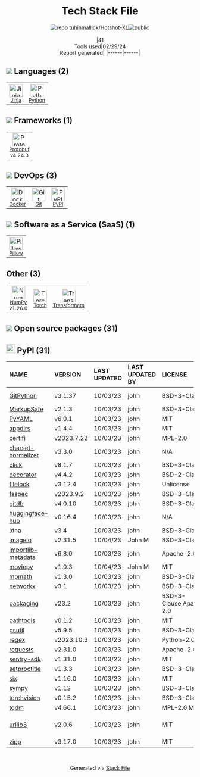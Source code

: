 <!--
&lt;--- Readme.md Snippet without images Start ---&gt;
## Tech Stack
tuhinmallick/Hotshot-XL is built on the following main stack:

- [Jinja](https://palletsprojects.com/p/jinja/) – Templating Languages & Extensions
- [Python](https://www.python.org) – Languages
- [Protobuf](https://developers.google.com/protocol-buffers/) – Serialization Frameworks
- [Docker](https://www.docker.com/) – Virtual Machine Platforms & Containers
- [Pillow](https://python-pillow.github.io/) – Image Processing and Management
- [NumPy](http://www.numpy.org/) – Data Science Tools
- [Torch](http://torch.ch/) – Machine Learning Tools
- [Transformers](https://huggingface.co/transformers/) – NLP / Sentiment Analysis

Full tech stack [here](/techstack.md)

&lt;--- Readme.md Snippet without images End ---&gt;

&lt;--- Readme.md Snippet with images Start ---&gt;
## Tech Stack
tuhinmallick/Hotshot-XL is built on the following main stack:

- <img width='25' height='25' src='https://img.stackshare.io/service/2303/New_Project__20_.png' alt='Jinja'/> [Jinja](https://palletsprojects.com/p/jinja/) – Templating Languages & Extensions
- <img width='25' height='25' src='https://img.stackshare.io/service/993/pUBY5pVj.png' alt='Python'/> [Python](https://www.python.org) – Languages
- <img width='25' height='25' src='https://img.stackshare.io/service/4393/ma2jqJKH_400x400.png' alt='Protobuf'/> [Protobuf](https://developers.google.com/protocol-buffers/) – Serialization Frameworks
- <img width='25' height='25' src='https://img.stackshare.io/service/586/n4u37v9t_400x400.png' alt='Docker'/> [Docker](https://www.docker.com/) – Virtual Machine Platforms & Containers
- <img width='25' height='25' src='https://img.stackshare.io/service/2375/default_1f67b0ca7416a9f52beb655f90b5602d5ef74b75.jpg' alt='Pillow'/> [Pillow](https://python-pillow.github.io/) – Image Processing and Management
- <img width='25' height='25' src='https://img.stackshare.io/service/2179/default_332f874a2edb2686f578aa6389313efcea1eec41.png' alt='NumPy'/> [NumPy](http://www.numpy.org/) – Data Science Tools
- <img width='25' height='25' src='https://img.stackshare.io/service/4475/hpYQzO_U_400x400.png' alt='Torch'/> [Torch](http://torch.ch/) – Machine Learning Tools
- <img width='25' height='25' src='https://img.stackshare.io/service/12240/no-img.png' alt='Transformers'/> [Transformers](https://huggingface.co/transformers/) – NLP / Sentiment Analysis

Full tech stack [here](/techstack.md)

&lt;--- Readme.md Snippet with images End ---&gt;
-->
<div align="center">

# Tech Stack File
![](https://img.stackshare.io/repo.svg "repo") [tuhinmallick/Hotshot-XL](https://github.com/tuhinmallick/Hotshot-XL)![](https://img.stackshare.io/public_badge.svg "public")
<br/><br/>
|41<br/>Tools used|02/29/24 <br/>Report generated|
|------|------|
</div>

## <img src='https://img.stackshare.io/languages.svg'/> Languages (2)
<table><tr>
  <td align='center'>
  <img width='36' height='36' src='https://img.stackshare.io/service/2303/New_Project__20_.png' alt='Jinja'>
  <br>
  <sub><a href="https://palletsprojects.com/p/jinja/">Jinja</a></sub>
  <br>
  <sub></sub>
</td>

<td align='center'>
  <img width='36' height='36' src='https://img.stackshare.io/service/993/pUBY5pVj.png' alt='Python'>
  <br>
  <sub><a href="https://www.python.org">Python</a></sub>
  <br>
  <sub></sub>
</td>

</tr>
</table>

## <img src='https://img.stackshare.io/frameworks.svg'/> Frameworks (1)
<table><tr>
  <td align='center'>
  <img width='36' height='36' src='https://img.stackshare.io/service/4393/ma2jqJKH_400x400.png' alt='Protobuf'>
  <br>
  <sub><a href="https://developers.google.com/protocol-buffers/">Protobuf</a></sub>
  <br>
  <sub>v4.24.3</sub>
</td>

</tr>
</table>

## <img src='https://img.stackshare.io/devops.svg'/> DevOps (3)
<table><tr>
  <td align='center'>
  <img width='36' height='36' src='https://img.stackshare.io/service/586/n4u37v9t_400x400.png' alt='Docker'>
  <br>
  <sub><a href="https://www.docker.com/">Docker</a></sub>
  <br>
  <sub></sub>
</td>

<td align='center'>
  <img width='36' height='36' src='https://img.stackshare.io/service/1046/git.png' alt='Git'>
  <br>
  <sub><a href="http://git-scm.com/">Git</a></sub>
  <br>
  <sub></sub>
</td>

<td align='center'>
  <img width='36' height='36' src='https://img.stackshare.io/service/12572/-RIWgodF_400x400.jpg' alt='PyPI'>
  <br>
  <sub><a href="https://pypi.org/">PyPI</a></sub>
  <br>
  <sub></sub>
</td>

</tr>
</table>

## <img src='https://img.stackshare.io/saas.svg'/> Software as a Service (SaaS) (1)
<table><tr>
  <td align='center'>
  <img width='36' height='36' src='https://img.stackshare.io/service/2375/default_1f67b0ca7416a9f52beb655f90b5602d5ef74b75.jpg' alt='Pillow'>
  <br>
  <sub><a href="https://python-pillow.github.io/">Pillow</a></sub>
  <br>
  <sub></sub>
</td>

</tr>
</table>

## Other (3)
<table><tr>
  <td align='center'>
  <img width='36' height='36' src='https://img.stackshare.io/service/2179/default_332f874a2edb2686f578aa6389313efcea1eec41.png' alt='NumPy'>
  <br>
  <sub><a href="http://www.numpy.org/">NumPy</a></sub>
  <br>
  <sub>v1.26.0</sub>
</td>

<td align='center'>
  <img width='36' height='36' src='https://img.stackshare.io/service/4475/hpYQzO_U_400x400.png' alt='Torch'>
  <br>
  <sub><a href="http://torch.ch/">Torch</a></sub>
  <br>
  <sub></sub>
</td>

<td align='center'>
  <img width='36' height='36' src='https://img.stackshare.io/service/12240/no-img.png' alt='Transformers'>
  <br>
  <sub><a href="https://huggingface.co/transformers/">Transformers</a></sub>
  <br>
  <sub></sub>
</td>

</tr>
</table>


## <img src='https://img.stackshare.io/group.svg' /> Open source packages (31)</h2>

## <img width='24' height='24' src='https://img.stackshare.io/service/12572/-RIWgodF_400x400.jpg'/> PyPI (31)

|NAME|VERSION|LAST UPDATED|LAST UPDATED BY|LICENSE|VULNERABILITIES|
|:------|:------|:------|:------|:------|:------|
|[GitPython](https://pypi.org/project/GitPython)|v3.1.37|10/03/23|john |BSD-3-Clause|[CVE-2024-22190](https://github.com/advisories/GHSA-2mqj-m65w-jghx) (High)|
|[MarkupSafe](https://pypi.org/project/MarkupSafe)|v2.1.3|10/03/23|john |BSD-3-Clause|N/A|
|[PyYAML](https://pypi.org/project/PyYAML)|v6.0.1|10/03/23|john |MIT|N/A|
|[appdirs](https://pypi.org/project/appdirs)|v1.4.4|10/03/23|john |MIT|N/A|
|[certifi](https://pypi.org/project/certifi)|v2023.7.22|10/03/23|john |MPL-2.0|N/A|
|[charset-normalizer](https://pypi.org/project/charset-normalizer)|v3.3.0|10/03/23|john |N/A|N/A|
|[click](https://pypi.org/project/click)|v8.1.7|10/03/23|john |BSD-3-Clause|N/A|
|[decorator](https://pypi.org/project/decorator)|v4.4.2|10/03/23|john |BSD-2-Clause|N/A|
|[filelock](https://pypi.org/project/filelock)|v3.12.4|10/03/23|john |Unlicense|N/A|
|[fsspec](https://pypi.org/project/fsspec)|v2023.9.2|10/03/23|john |BSD-3-Clause|N/A|
|[gitdb](https://pypi.org/project/gitdb)|v4.0.10|10/03/23|john |BSD-3-Clause|N/A|
|[huggingface-hub](https://pypi.org/project/huggingface-hub)|v0.16.4|10/03/23|john |N/A|N/A|
|[idna](https://pypi.org/project/idna)|v3.4|10/03/23|john |BSD-3-Clause|N/A|
|[imageio](https://pypi.org/project/imageio)|v2.31.5|10/04/23|John M |BSD-3-Clause|N/A|
|[importlib-metadata](https://pypi.org/project/importlib-metadata)|v6.8.0|10/03/23|john |Apache-2.0|N/A|
|[moviepy](https://pypi.org/project/moviepy)|v1.0.3|10/04/23|John M |MIT|N/A|
|[mpmath](https://pypi.org/project/mpmath)|v1.3.0|10/03/23|john |BSD-3-Clause|N/A|
|[networkx](https://pypi.org/project/networkx)|v3.1|10/03/23|john |BSD-3-Clause|N/A|
|[packaging](https://pypi.org/project/packaging)|v23.2|10/03/23|john |BSD-3-Clause,Apache-2.0|N/A|
|[pathtools](https://pypi.org/project/pathtools)|v0.1.2|10/03/23|john |MIT|N/A|
|[psutil](https://pypi.org/project/psutil)|v5.9.5|10/03/23|john |BSD-3-Clause|N/A|
|[regex](https://pypi.org/project/regex)|v2023.10.3|10/03/23|john |Python-2.0|N/A|
|[requests](https://pypi.org/project/requests)|v2.31.0|10/03/23|john |Apache-2.0|N/A|
|[sentry-sdk](https://pypi.org/project/sentry-sdk)|v1.31.0|10/03/23|john |MIT|N/A|
|[setproctitle](https://pypi.org/project/setproctitle)|v1.3.3|10/03/23|john |BSD-3-Clause|N/A|
|[six](https://pypi.org/project/six)|v1.16.0|10/03/23|john |MIT|N/A|
|[sympy](https://pypi.org/project/sympy)|v1.12|10/03/23|john |BSD-3-Clause|N/A|
|[torchvision](https://pypi.org/project/torchvision)|v0.15.2|10/03/23|john |BSD-3-Clause|N/A|
|[tqdm](https://pypi.org/project/tqdm)|v4.66.1|10/03/23|john |MPL-2.0,MIT|N/A|
|[urllib3](https://pypi.org/project/urllib3)|v2.0.6|10/03/23|john |MIT|[CVE-2023-45803](https://github.com/advisories/GHSA-g4mx-q9vg-27p4) (Moderate)|
|[zipp](https://pypi.org/project/zipp)|v3.17.0|10/03/23|john |MIT|N/A|

<br/>
<div align='center'>

Generated via [Stack File](https://github.com/marketplace/stack-file)
